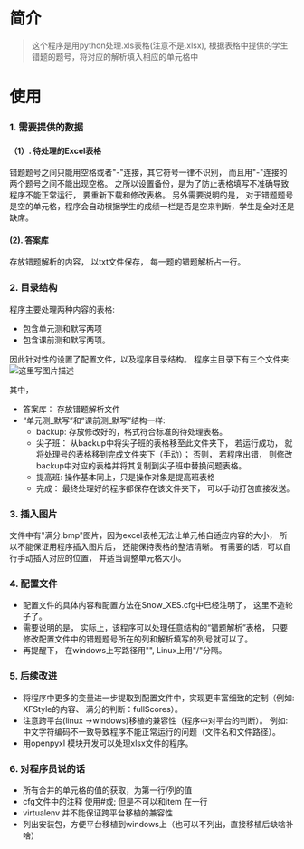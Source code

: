 # 简介
>    这个程序是用python处理.xls表格(注意不是.xlsx), 根据表格中提供的学生错题的题号，将对应的解析填入相应的单元格中

# 使用
### 1. 需要提供的数据

#### （1）. 待处理的Excel表格  
 错题题号之间只能用空格或者"-"连接，其它符号一律不识别， 而且用"-"连接的两个题号之间不能出现空格。 之所以设置备份，是为了防止表格填写不准确导致程序不能正常运行， 要重新下载和修改表格。
         另外需要说明的是， 对于错题题号是空的单元格，程序会自动根据学生的成绩一栏是否是空来判断，学生是全对还是缺席。
#### (2). 答案库
存放错题解析的内容， 以txt文件保存， 每一题的错题解析占一行。
 
### 2. 目录结构
程序主要处理两种内容的表格:

 - 包含单元测和默写两项 
 - 包含课前测和默写两项。   
 
因此针对性的设置了配置文件，以及程序目录结构。 程序主目录下有三个文件夹:
![这里写图片描述](http://img.blog.csdn.net/20171213092502017?watermark/2/text/aHR0cDovL2Jsb2cuY3Nkbi5uZXQvdHcxODc2MTcyMDE2MA==/font/5a6L5L2T/fontsize/400/fill/I0JBQkFCMA==/dissolve/70/gravity/SouthEast)

其中，

 - 答案库： 存放错题解析文件
 - “单元测\_默写”和“课前测\_默写”结构一样:
	 - backup: 存放修改好的，格式符合标准的待处理表格。 
	 - 尖子班： 从backup中将尖子班的表格移至此文件夹下， 若运行成功， 就将处理号的表格移到完成文件夹下（手动）； 否则， 若程序出错， 则修改backup中对应的表格并将其复制到尖子班中替换问题表格。
	 - 提高班: 操作基本同上，只是操作对象是提高班表格
	 - 完成： 最终处理好的程序都保存在该文件夹下， 可以手动打包直接发送。
 
### 3. 插入图片
文件中有"满分.bmp"图片，因为excel表格无法让单元格自适应内容的大小， 所以不能保证用程序插入图片后， 还能保持表格的整洁清晰。 有需要的话，可以自行手动插入对应的位置， 并适当调整单元格大小。

### 4. 配置文件

 - 配置文件的具体内容和配置方法在Snow_XES.cfg中已经注明了， 这里不造轮子了。
 - 需要说明的是， 实际上，该程序可以处理任意结构的“错题解析”表格， 只要修改配置文件中的错题题号所在的列和解析填写的列号就可以了。
 - 再提醒下， 在windows上写路径用"\", Linux上用"/"分隔。

### 5. 后续改进
 - 将程序中更多的变量进一步提取到配置文件中，实现更丰富细致的定制（例如: XFStyle的内容、 满分的判断：fullScores）。
 - 注意跨平台(linux ->windows)移植的兼容性（程序中对平台的判断）。 例如: 中文字符编码不一致导致程序不能正常运行的问题（文件名和文件路径）。
 - 用openpyxl 模块开发可以处理xlsx文件的程序。


### 6. 对程序员说的话

 - 所有合并的单元格的值的获取，为第一行/列的值
 - cfg文件中的注释 使用#或; 但是不可以和item 在一行
 - virtualenv 并不能保证跨平台移植的兼容性
 - 列出安装包，方便平台移植到windows上（也可以不列出，直接移植后缺啥补啥）


